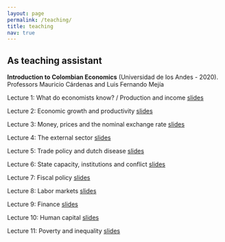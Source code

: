 ```yaml
---
layout: page
permalink: /teaching/
title: teaching
nav: true
---
```


## As teaching assistant

**Introduction to Colombian Economics** (Universidad de los Andes - 2020). Professors Mauricio Cárdenas and Luis Fernando Mejía

Lecture 1: What do economists know? / Production and income [slides](https://www.dropbox.com/s/9bin7swkk5zq6xk/Clase_1_IEC.pdf?dl=0)

Lecture 2: Economic growth and productivity [slides](https://www.dropbox.com/s/qacp8imw7ol8d9t/Clase_2_IEC.pdf?dl=0)

Lecture 3: Money, prices and the nominal exchange rate [slides](https://www.dropbox.com/s/b56cb9s7ohq0xsp/Clase_3_IEC.pdf?dl=0)

Lecture 4: The external sector [slides](https://www.dropbox.com/s/90jeva4qmnlrof1/Clase_4_IEC.pdf?dl=0)

Lecture 5: Trade policy and dutch disease [slides](https://www.dropbox.com/s/ci0nytwhak01bxi/Clase_5_IEC.pdf?dl=0)

Lecture 6: State capacity, institutions and conflict [slides](https://www.dropbox.com/s/fnigjlhiuco47hy/Clase_6_IEC.pdf?dl=0)

Lecture 7: Fiscal policy [slides](https://www.dropbox.com/s/nbom8t3mfwkltpw/Clase_7_IEC.pdf?dl=0)

Lecture 8: Labor markets [slides](https://www.dropbox.com/s/s3zo4b8h8wa7sbi/Clase_8_IEC.pdf?dl=0)

Lecture 9: Finance [slides](https://www.dropbox.com/s/7i45h8pvi6p4967/Clase_9_IEC.pdf?dl=0)

Lecture 10: Human capital [slides](https://www.dropbox.com/s/89rpxsi03e8w9vn/Clase_10_IEC.pdf?dl=0)

Lecture 11: Poverty and inequality [slides](https://www.dropbox.com/s/1ti3zctc873q98n/Clase_11_IEC.pdf?dl=0)
